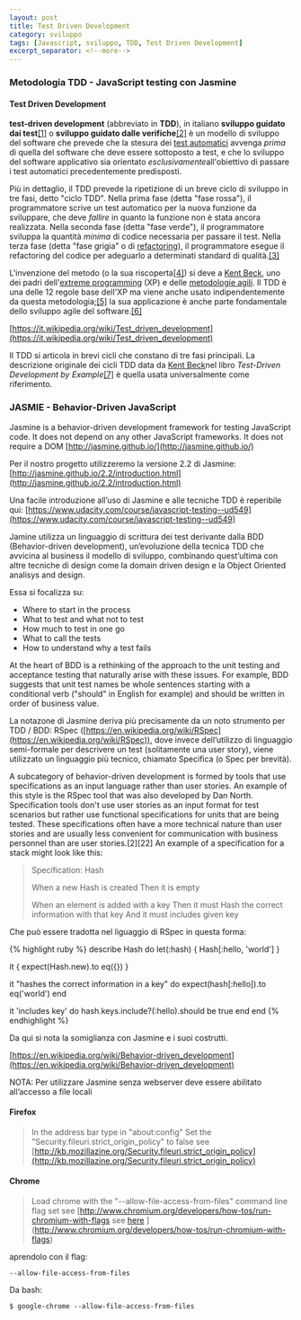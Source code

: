 ```yaml
---
layout: post
title: Test Driven Development
category: sviluppo
tags: [Javascript, sviluppo, TDD, Test Driven Development]
excerpt_separator: <!--more-->
---
```


### Metodologia TDD - JavaScript testing con Jasmine

#### Test Driven Development

**test-driven development** (abbreviato in **TDD**), in italiano **sviluppo guidato dai test**[[1]](https://it.wikipedia.org/wiki/Test_driven_development#cite_note-1) o **sviluppo guidato dalle verifiche**[[2]](https://it.wikipedia.org/wiki/Test_driven_development#cite_note-2) è un modello di sviluppo del software che prevede che la stesura dei [test automatici](https://it.wikipedia.org/wiki/Automazione_del_collaudo_del_software) avvenga *prima* di quella del software che deve essere sottoposto a test, e che lo sviluppo del software applicativo sia orientato *esclusivamente*all'obiettivo di passare i test automatici precedentemente predisposti.
<!--more-->

Più in dettaglio, il TDD prevede la ripetizione di un breve ciclo di sviluppo in tre fasi, detto "ciclo TDD". Nella prima fase (detta "fase rossa"), il programmatore scrive un test automatico per la nuova funzione da sviluppare, che deve *fallire* in quanto la funzione non è stata ancora realizzata. Nella seconda fase (detta "fase verde"), il programmatore sviluppa la quantità *minima* di codice necessaria per passare il test. Nella terza fase (detta "fase grigia" o di [refactoring](https://it.wikipedia.org/wiki/Refactoring)), il programmatore esegue il refactoring del codice per adeguarlo a determinati standard di qualità.[[3]](https://it.wikipedia.org/wiki/Test_driven_development#cite_note-3)

L'invenzione del metodo (o la sua riscoperta[[4]](https://it.wikipedia.org/wiki/Test_driven_development#cite_note-4)) si deve a [Kent Beck](https://it.wikipedia.org/wiki/Kent_Beck), uno dei padri dell'[extreme programming](https://it.wikipedia.org/wiki/Extreme_programming) (XP) e delle [metodologie agili](https://it.wikipedia.org/wiki/Metodologie_agili). Il TDD è una delle 12 regole base dell'XP ma viene anche usato indipendentemente da questa metodologia;[[5]](https://it.wikipedia.org/wiki/Test_driven_development#cite_note-5) la sua applicazione è anche parte fondamentale dello sviluppo agile del software.[[6]](https://it.wikipedia.org/wiki/Test_driven_development#cite_note-6)

[https://it.wikipedia.org/wiki/Test_driven_development](https://it.wikipedia.org/wiki/Test_driven_development)

Il TDD si articola in brevi cicli che constano di tre fasi principali. La descrizione originale dei cicli TDD data da [Kent Beck](https://it.wikipedia.org/wiki/Kent_Beck)nel libro *Test-Driven Development by Example*[[7]](https://it.wikipedia.org/wiki/Test_driven_development#cite_note-Beck-7) è quella usata universalmente come riferimento.

### JASMIE - Behavior-Driven JavaScript

Jasmine is a behavior-driven development framework for testing JavaScript code. It does not depend on any other JavaScript frameworks. It does not require a DOM
[http://jasmine.github.io/](http://jasmine.github.io/)

Per il nostro progetto utilizzeremo la versione 2.2 di Jasmine: [http://jasmine.github.io/2.2/introduction.html](http://jasmine.github.io/2.2/introduction.html)

Una facile introduzione all’uso di Jasmine e alle tecniche TDD è reperibile qui:
[https://www.udacity.com/course/javascript-testing--ud549](https://www.udacity.com/course/javascript-testing--ud549)

Jamine utilizza un linguaggio di scrittura dei test derivante dalla BDD (Behavior-driven development), un’evoluzione della tecnica TDD che avvicina al business il modello di sviluppo, combinando quest’ultima con altre tecniche di design come la domain driven design e la Object Oriented analisys and design.

Essa si focalizza su:

* Where to start in the process
* What to test and what not to test
* How much to test in one go
* What to call the tests
* How to understand why a test fails

At the heart of BDD is a rethinking of the approach to the unit testing and acceptance testing that naturally arise with these issues. For example, BDD suggests that unit test names be whole sentences starting with a conditional verb ("should" in English for example) and should be written in order of business value.

La notazone di Jasmine deriva più precisamente da un noto strumento per TDD / BDD: RSpec ([https://en.wikipedia.org/wiki/RSpec](https://en.wikipedia.org/wiki/RSpec)), dove invece dell’utilizzo di linguaggio semi-formale per descrivere un test (solitamente una user story), viene utilizzato un linguaggio più tecnico, chiamato Specifica (o Spec per brevità).

A subcategory of behavior-driven development is formed by tools that use specifications as an input language rather than user stories. An example of this style is the RSpec tool that was also developed by Dan North. Specification tools don't use user stories as an input format for test scenarios but rather use functional specifications for units that are being tested. These specifications often have a more technical nature than user stories and are usually less convenient for communication with business personnel than are user stories.[2][22] An example of a specification for a stack might look like this:

> Specification: Hash
>
> When a new Hash is created
> Then it is empty
>
> When an element is added with a key
> Then it must Hash the correct information with that key
> And it must includes given key

Che può essere tradotta nel liguaggio di RSpec in questa forma:

{% highlight ruby %}
describe Hash do
  let(:hash) { Hash[:hello, 'world'] }

  it { expect(Hash.new).to eq({}) }

  it "hashes the correct information in a key" do
    expect(hash[:hello]).to eq('world')
  end

  it 'includes key' do
    hash.keys.include?(:hello).should be true
  end
end
{% endhighlight %}

Da qui si nota la somiglianza con Jasmine e i suoi costrutti.

[https://en.wikipedia.org/wiki/Behavior-driven_development](https://en.wikipedia.org/wiki/Behavior-driven_development)

NOTA:
Per utilizzare Jasmine senza webserver deve essere abilitato all’accesso a file locali

#### Firefox
> In the address bar type in "about:config"
> Set the "Security.fileuri.strict_origin_policy" to false
> see [http://kb.mozillazine.org/Security.fileuri.strict_origin_policy](http://kb.mozillazine.org/Security.fileuri.strict_origin_policy)

#### Chrome
> Load chrome with the "--allow-file-access-from-files" command line flag set
> see [http://www.chromium.org/developers/how-tos/run-chromium-with-flags
> see [here](http://www.chromium.org/developers/how-tos/run-chromium-with-flags)
](http://www.chromium.org/developers/how-tos/run-chromium-with-flags)

aprendolo con il flag:

```
--allow-file-access-from-files
```

Da bash:

```
$ google-chrome --allow-file-access-from-files
```
